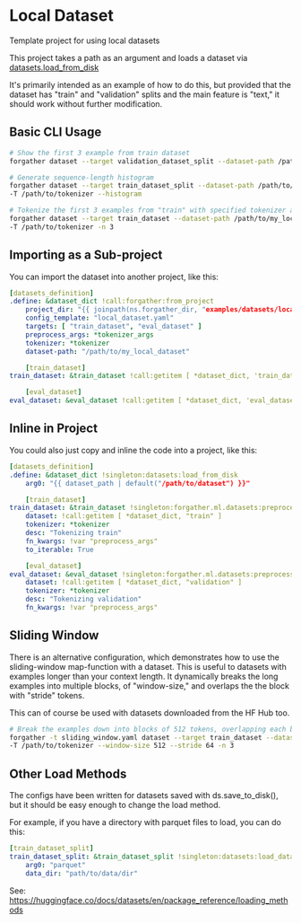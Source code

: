 # Local Dataset

Template project for using local datasets

This project takes a path as an argument and loads a dataset via [datasets.load_from_disk](https://huggingface.co/docs/datasets/en/package_reference/loading_methods#datasets.load_from_disk)

It's primarily intended as an example of how to do this, but provided that the dataset has "train" and "validation" splits and the main feature is "text," it should work without further modification.

## Basic CLI Usage

```bash
# Show the first 3 example from train dataset
forgather dataset --target validation_dataset_split --dataset-path /path/to/my_local_dataset -n 3

# Generate sequence-length histogram
forgather dataset --target train_dataset_split --dataset-path /path/to/my_local_dataset \
-T /path/to/tokenizer --histogram

# Tokenize the first 3 examples from "train" with specified tokenizer and decode
forgather dataset --target train_dataset --dataset-path /path/to/my_local_dataset \
-T /path/to/tokenizer -n 3
```

## Importing as a Sub-project

You can import the dataset into another project, like this:

```yaml
[datasets_definition]
.define: &dataset_dict !call:forgather:from_project
    project_dir: "{{ joinpath(ns.forgather_dir, "examples/datasets/local_dataset") }}"
    config_template: "local_dataset.yaml"
    targets: [ "train_dataset", "eval_dataset" ] 
    preprocess_args: *tokenizer_args
    tokenizer: *tokenizer
    dataset-path: "/path/to/my_local_dataset"

    [train_dataset]
train_dataset: &train_dataset !call:getitem [ *dataset_dict, 'train_dataset' ]

    [eval_dataset]
eval_dataset: &eval_dataset !call:getitem [ *dataset_dict, 'eval_dataset' ]
```

## Inline in Project
You could also just copy and inline the code into a project, like this:

```yaml
[datasets_definition]
.define: &dataset_dict !singleton:datasets:load_from_disk
    arg0: "{{ dataset_path | default("/path/to/dataset") }}"

    [train_dataset]
train_dataset: &train_dataset !singleton:forgather.ml.datasets:preprocess_dataset@train_dataset
    dataset: !call:getitem [ *dataset_dict, "train" ]
    tokenizer: *tokenizer
    desc: "Tokenizing train"
    fn_kwargs: !var "preprocess_args"
    to_iterable: True

    [eval_dataset]
eval_dataset: &eval_dataset !singleton:forgather.ml.datasets:preprocess_dataset@eval_dataset
    dataset: !call:getitem [ *dataset_dict, "validation" ]
    tokenizer: *tokenizer
    desc: "Tokenizing validation"
    fn_kwargs: !var "preprocess_args"
```

## Sliding Window

There is an alternative configuration, which demonstrates how to use the sliding-window map-function with a dataset.
This is useful to datasets with examples longer than your context length. It dynamically breaks the long examples into multiple blocks, of "window-size," and overlaps the the block with "stride" tokens.

This can of course be used with datasets downloaded from the HF Hub too.

```bash
# Break the examples down into blocks of 512 tokens, overlapping each block by 64 tokens. Show first 3 blocks.
forgather -t sliding_window.yaml dataset --target train_dataset --dataset-path /path/to/my_local_dataset \
-T /path/to/tokenizer --window-size 512 --stride 64 -n 3
```

## Other Load Methods

The configs have been written for datasets saved with ds.save_to_disk(), but it should be easy enough to change the load method.

For example, if you have a directory with parquet files to load, you can do this:

```yaml
[train_dataset_split]
train_dataset_split: &train_dataset_split !singleton:datasets:load_dataset
    arg0: "parquet"
    data_dir: "path/to/data/dir"
```

See: https://huggingface.co/docs/datasets/en/package_reference/loading_methods